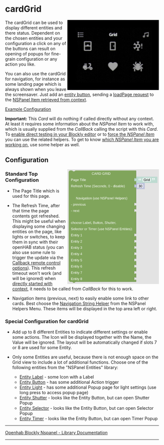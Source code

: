 # cardGrid

[<img src="img/lovelaceUI_cardGrid.jpg" align="right" width="300">](img/lovelaceUI_cardGrid.jpg)

The cardGrid can be used to display different entities and there status. Dependent on the chosen entities and your configuration a click on any of the buttons can result on opening of popups for fine-grain configuration or any action you like.

You can also use the cardGrid for navigation, for instance as some landing page which is always shown when you leave the screensaver. Just add an [entity button](blockLibrary_nspanel_entities_button.md), sending a [loadPage request](blockLibrary_nspanel_callback_callback.md#loadpage) to the [NSPanel Item retrieved from context](blockLibrary_nspanel_helpers_getContextItem.md).

[Example Configuration](openhab_scripts_nspanel1_cardGrid.md)

**Important:** This *Card* will do nothing if called directly without any context. At least it requires some information about the *NSPanel Item* to work with, which is usually supplied from the *CallBack* calling the script with this *Card*. To [enable direct testing in your Blockly editor](blockLibrary_nspanel_helpers_setNSPanelIfNotContext.md) or to [force the *NSPanel Item*](blockLibrary_nspanel_helpers_startScriptWithContext.md) you can use the related helpers. To get to know [which *NSPanel Item* you are working on](blockLibrary_nspanel_helpers_getContextItem.md), use some helper as well.<br clear="right"/>

## Configuration

[<img src="img/blockLibrary_nspanel_cards_cardGrid.png" align="right" width="300">](img/blockLibrary_nspanel_cards_cardGrid.png)

### Standard Top Configuration

- The Page Title which is used for this page.

- The Refresh Time, after that time the page contents got refreshed. This might be useful when displaying some changing entities on the page, like lights or switches, to keep them in sync with their openHAB status (you can also use some rule to trigger the update via the [Callback remote control options](blockLibrary_nspanel_callback_callback.md)). This refresh timeout won't work (and will be ignored) when [directly started with context](blockLibrary_nspanel_helpers_startScriptWithContext.md), it needs to be called from *CallBack* for this to work.

- Navigation items (previous, next) to easily enable some link to other cards. Best choose the [Navigation String Helper](blockLibrary_nspanel_helpers_navString.md) from the NSPanel Helpers Menu. These items will be displayed in the top area left or right.

### Special Configuration for cardGrid

- Add up to 8 different Entities to indicate different settings or enable some actions. The Icon will be displayed together with the Name, the Value will be ignored. The layout will be automatically changed if slots 7 or 8 are used for some Entity.

- Only some Entities are useful, because there is not enough space on the Grid view to include a lot of additional functions. Choose one of the following entities from the "NSPanel Entities" library:
  
  - [Entity Label](blockLibrary_nspanel_entities_label.md) - some Icon with a Label
  - [Entity Button](blockLibrary_nspanel_entities_button.md) - has some additional Action trigger
  - [Entity Light](blockLibrary_nspanel_entities_light.md) - has some additional Popup page for light settings (use long press to access popup page)
  - [Entity Shutter](blockLibrary_nspanel_entities_shutter.md) - looks like the Entity Button, but can open Shutter Popup
  - [Entity Selector](blockLibrary_nspanel_entities_selector.md) - looks like the Entity Button, but can open Selector Popup
  - [Entity Timer](blockLibrary_nspanel_entities_timer.md) - looks like the Entity Button, but can open Timer Popup

---

[Openhab Blockly Nspanel - Library Documentation](README.md)

---
